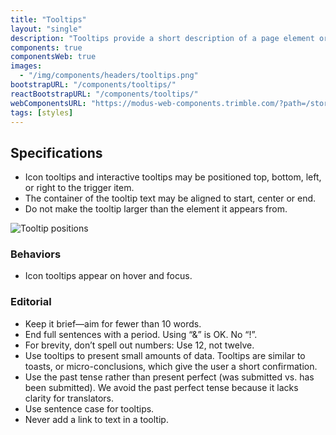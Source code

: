 ```yaml
---
title: "Tooltips"
layout: "single"
description: "Tooltips provide a short description of a page element or control."
components: true
componentsWeb: true
images:
  - "/img/components/headers/tooltips.png"
bootstrapURL: "/components/tooltips/"
reactBootstrapURL: "/components/tooltips/"
webComponentsURL: "https://modus-web-components.trimble.com/?path=/story/components-tooltip--default"
tags: [styles]
---
```


## Specifications

- Icon tooltips and interactive tooltips may be positioned top, bottom, left, or right to the trigger item.
- The container of the tooltip text may be aligned to start, center or end.
- Do not make the tooltip larger than the element it appears from.

<img src="/img/components/tooltips-positions.svg" alt="Tooltip positions"/>
<style>
[data-theme="dark"] img[src="/img/components/tooltips-positions.svg"] {
 content: url(/img/components/tooltips-positions-dark.svg);
}
</style>

### Behaviors

- Icon tooltips appear on hover and focus.

### Editorial

- Keep it brief—aim for fewer than 10 words.
- End full sentences with a period. Using “&” is OK. No “!”.
- For brevity, don’t spell out numbers: Use 12, not twelve.
- Use tooltips to present small amounts of data. Tooltips are similar to toasts, or micro-conclusions, which give the user a short confirmation.
- Use the past tense rather than present perfect (was submitted vs. has been submitted). We avoid the past perfect tense because it lacks clarity for translators.
- Use sentence case for tooltips.
- Never add a link to text in a tooltip.

<script>
$(function () {
  $('[data-toggle="tooltip"]').tooltip();
});
</script>
